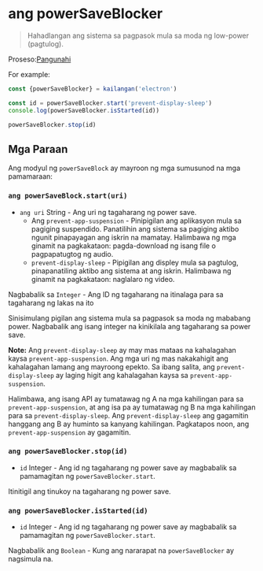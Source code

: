 # ang powerSaveBlocker

> Hahadlangan ang sistema sa pagpasok mula sa moda ng low-power (pagtulog).

Proseso:[Pangunahi](../glossary.md#main-process)

For example:

```javascript
const {powerSaveBlocker} = kailangan('electron')

const id = powerSaveBlocker.start('prevent-display-sleep')
console.log(powerSaveBlocker.isStarted(id))

powerSaveBlocker.stop(id)
```

## Mga Paraan

Ang modyul ng `powerSaveBlock` ay mayroon ng mga sumusunod na mga pamamaraan:

### `ang powerSaveBlock.start(uri)`

* `ang uri` String - Ang uri ng tagaharang ng power save. 
  * Ang `prevent-app-suspension` - Pinipigilan ang aplikasyon mula sa pagiging suspendido. Panatilihin ang sistema sa pagiging aktibo ngunit pinapayagan ang iskrin na mamatay. Halimbawa ng mga ginamit na pagkakataon: pagda-download ng isang file o pagpapatugtog ng audio.
  * `prevent-display-sleep` - Pipigilan ang displey mula sa pagtulog, pinapanatiling aktibo ang sistema at ang iskrin. Halimbawa ng ginamit na pagkakataon: naglalaro ng video.

Nagbabalik sa `Integer` - Ang ID ng tagaharang na itinalaga para sa tagaharang ng lakas na ito

Sinisimulang pigilan ang sistema mula sa pagpasok sa moda ng mababang power. Nagbabalik ang isang integer na kinikilala ang tagaharang sa power save.

**Note:** Ang `prevent-display-sleep` ay may mas mataas na kahalagahan kaysa `prevent-app-suspension`. Ang mga uri ng mas nakakahigit ang kahalagahan lamang ang mayroong epekto. Sa ibang salita, ang `prevent-display-sleep` ay laging higit ang kahalagahan kaysa sa `prevent-app-suspension`.

Halimbawa, ang isang API ay tumatawag ng A na mga kahilingan para sa `prevent-app-suspension`, at ang isa pa ay tumatawag ng B na mga kahilingan para sa `prevent-display-sleep`. Ang `prevent-display-sleep` ang gagamitin hanggang ang B ay huminto sa kanyang kahilingan. Pagkatapos noon, ang `prevent-app-suspension` ay gagamitin.

### `ang powerSaveBlocker.stop(id)`

* `id` Integer - Ang id ng tagaharang ng power save ay magbabalik sa pamamagitan ng `powerSaveBlocker.start`.

Itinitigil ang tinukoy na tagaharang ng power save.

### `ang powerSaveBlocker.isStarted(id)`

* `id` Integer - Ang id ng tagaharang ng power save ay magbabalik sa pamamagitan ng `powerSaveBlocker.start`.

Nagbabalik ang `Boolean` - Kung ang nararapat na `powerSaveBlocker` ay nagsimula na.